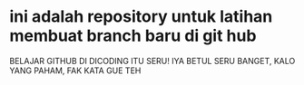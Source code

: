 # ini adalah repository untuk latihan membuat branch baru di git hub
BELAJAR GITHUB DI DICODING ITU SERU!
IYA BETUL SERU BANGET, KALO YANG PAHAM, FAK KATA GUE TEH
